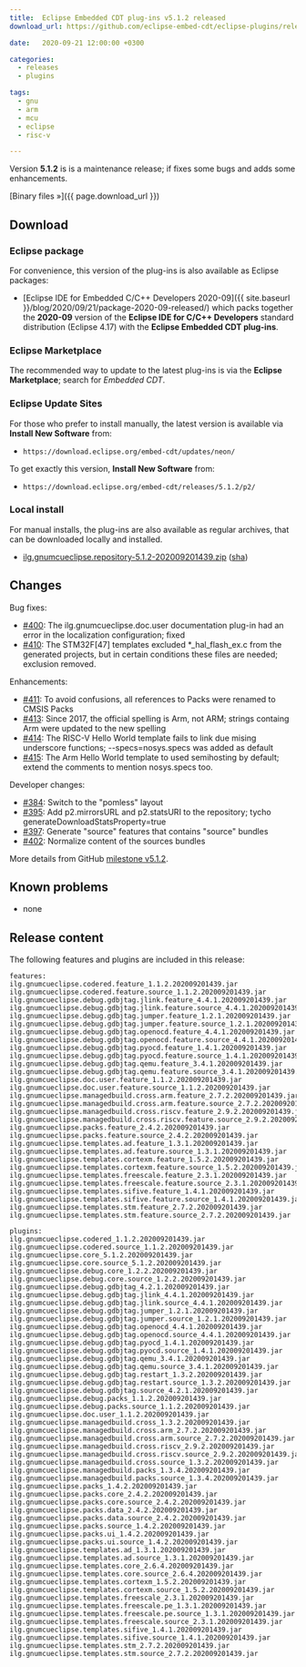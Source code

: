 ```yaml
---
title:  Eclipse Embedded CDT plug-ins v5.1.2 released
download_url: https://github.com/eclipse-embed-cdt/eclipse-plugins/releases/tag/v5.1.2/

date:   2020-09-21 12:00:00 +0300

categories:
  - releases
  - plugins

tags:
  - gnu
  - arm
  - mcu
  - eclipse
  - risc-v

---
```


Version **5.1.2** is is a maintenance release; if fixes some bugs and adds
some enhancements.

[Binary files »]({{ page.download_url }})

## Download

### Eclipse package

For convenience, this version of the plug-ins is also available as
Eclipse packages:

- [Eclipse IDE for Embedded C/C++ Developers 2020-09]({{ site.baseurl }}/blog/2020/09/21/package-2020-09-released/)
which packs together the **2020-09** version of the
**Eclipse IDE for C/C++ Developers** standard distribution
(Eclipse 4.17) with the **Eclipse Embedded CDT plug-ins**.

### Eclipse Marketplace

The recommended way to update to the latest plug-ins is via the
**Eclipse Marketplace**; search for _Embedded CDT_.

### Eclipse Update Sites

For those who prefer to install manually, the latest version is available
via **Install New Software** from:

- `https://download.eclipse.org/embed-cdt/updates/neon/`

To get exactly this version, **Install New Software** from:

- `https://download.eclipse.org/embed-cdt/releases/5.1.2/p2/`

### Local install

For manual installs, the plug-ins are also available as regular archives,
that can be downloaded locally and installed.

- [ilg.gnumcueclipse.repository-5.1.2-202009201439.zip](https://www.eclipse.org/downloads/download.php?file=/embed-cdt/releases/5.1.2/ilg.gnumcueclipse.repository-5.1.2-202009201439.zip)
([sha](https://www.eclipse.org/downloads/download.php?file=/embed-cdt/releases/5.1.2/ilg.gnumcueclipse.repository-5.1.2-202009201439.zip.sha))

## Changes

Bug fixes:

- [#400](https://github.com/eclipse-embed-cdt/eclipse-plugins/issues/400): The ilg.gnumcueclipse.doc.user documentation plug-in had an error in the localization configuration; fixed
- [#410](https://github.com/eclipse-embed-cdt/eclipse-plugins/issues/410): The STM32F[47] templates excluded *_hal_flash_ex.c from the generated projects, but in certain conditions these files are needed; exclusion removed.

Enhancements:

- [#411](https://github.com/eclipse-embed-cdt/eclipse-plugins/issues/411): To avoid confusions, all references to Packs were renamed to CMSIS Packs
- [#413](https://github.com/eclipse-embed-cdt/eclipse-plugins/issues/413): Since 2017, the official spelling is Arm, not ARM; strings containg Arm were updated to the new spelling
- [#414](https://github.com/eclipse-embed-cdt/eclipse-plugins/issues/414): The RISC-V Hello World template fails to link due mising underscore functions; --specs=nosys.specs was added as default
- [#415](https://github.com/eclipse-embed-cdt/eclipse-plugins/issues/415): The Arm Hello World template to used semihosting by default; extend the comments to mention nosys.specs too.

Developer changes:

- [#384](https://github.com/eclipse-embed-cdt/eclipse-plugins/issues/384): Switch to the "pomless" layout
- [#395](https://github.com/eclipse-embed-cdt/eclipse-plugins/issues/395): Add p2.mirrorsURL and p2.statsURI to the repository; tycho generateDownloadStatsProperty=true
- [#397](https://github.com/eclipse-embed-cdt/eclipse-plugins/issues/397): Generate "source" features that contains "source" bundles
- [#402](https://github.com/eclipse-embed-cdt/eclipse-plugins/issues/402): Normalize content of the sources bundles

More details from GitHub [milestone v5.1.2](https://github.com/eclipse-embed-cdt/eclipse-plugins/milestone/19?closed=1).

## Known problems

- none

## Release content

The following features and plugins are included in this release:

```
features:
ilg.gnumcueclipse.codered.feature_1.1.2.202009201439.jar
ilg.gnumcueclipse.codered.feature.source_1.1.2.202009201439.jar
ilg.gnumcueclipse.debug.gdbjtag.jlink.feature_4.4.1.202009201439.jar
ilg.gnumcueclipse.debug.gdbjtag.jlink.feature.source_4.4.1.202009201439.jar
ilg.gnumcueclipse.debug.gdbjtag.jumper.feature_1.2.1.202009201439.jar
ilg.gnumcueclipse.debug.gdbjtag.jumper.feature.source_1.2.1.202009201439.jar
ilg.gnumcueclipse.debug.gdbjtag.openocd.feature_4.4.1.202009201439.jar
ilg.gnumcueclipse.debug.gdbjtag.openocd.feature.source_4.4.1.202009201439.jar
ilg.gnumcueclipse.debug.gdbjtag.pyocd.feature_1.4.1.202009201439.jar
ilg.gnumcueclipse.debug.gdbjtag.pyocd.feature.source_1.4.1.202009201439.jar
ilg.gnumcueclipse.debug.gdbjtag.qemu.feature_3.4.1.202009201439.jar
ilg.gnumcueclipse.debug.gdbjtag.qemu.feature.source_3.4.1.202009201439.jar
ilg.gnumcueclipse.doc.user.feature_1.1.2.202009201439.jar
ilg.gnumcueclipse.doc.user.feature.source_1.1.2.202009201439.jar
ilg.gnumcueclipse.managedbuild.cross.arm.feature_2.7.2.202009201439.jar
ilg.gnumcueclipse.managedbuild.cross.arm.feature.source_2.7.2.202009201439.jar
ilg.gnumcueclipse.managedbuild.cross.riscv.feature_2.9.2.202009201439.jar
ilg.gnumcueclipse.managedbuild.cross.riscv.feature.source_2.9.2.202009201439.jar
ilg.gnumcueclipse.packs.feature_2.4.2.202009201439.jar
ilg.gnumcueclipse.packs.feature.source_2.4.2.202009201439.jar
ilg.gnumcueclipse.templates.ad.feature_1.3.1.202009201439.jar
ilg.gnumcueclipse.templates.ad.feature.source_1.3.1.202009201439.jar
ilg.gnumcueclipse.templates.cortexm.feature_1.5.2.202009201439.jar
ilg.gnumcueclipse.templates.cortexm.feature.source_1.5.2.202009201439.jar
ilg.gnumcueclipse.templates.freescale.feature_2.3.1.202009201439.jar
ilg.gnumcueclipse.templates.freescale.feature.source_2.3.1.202009201439.jar
ilg.gnumcueclipse.templates.sifive.feature_1.4.1.202009201439.jar
ilg.gnumcueclipse.templates.sifive.feature.source_1.4.1.202009201439.jar
ilg.gnumcueclipse.templates.stm.feature_2.7.2.202009201439.jar
ilg.gnumcueclipse.templates.stm.feature.source_2.7.2.202009201439.jar

plugins:
ilg.gnumcueclipse.codered_1.1.2.202009201439.jar
ilg.gnumcueclipse.codered.source_1.1.2.202009201439.jar
ilg.gnumcueclipse.core_5.1.2.202009201439.jar
ilg.gnumcueclipse.core.source_5.1.2.202009201439.jar
ilg.gnumcueclipse.debug.core_1.2.2.202009201439.jar
ilg.gnumcueclipse.debug.core.source_1.2.2.202009201439.jar
ilg.gnumcueclipse.debug.gdbjtag_4.2.1.202009201439.jar
ilg.gnumcueclipse.debug.gdbjtag.jlink_4.4.1.202009201439.jar
ilg.gnumcueclipse.debug.gdbjtag.jlink.source_4.4.1.202009201439.jar
ilg.gnumcueclipse.debug.gdbjtag.jumper_1.2.1.202009201439.jar
ilg.gnumcueclipse.debug.gdbjtag.jumper.source_1.2.1.202009201439.jar
ilg.gnumcueclipse.debug.gdbjtag.openocd_4.4.1.202009201439.jar
ilg.gnumcueclipse.debug.gdbjtag.openocd.source_4.4.1.202009201439.jar
ilg.gnumcueclipse.debug.gdbjtag.pyocd_1.4.1.202009201439.jar
ilg.gnumcueclipse.debug.gdbjtag.pyocd.source_1.4.1.202009201439.jar
ilg.gnumcueclipse.debug.gdbjtag.qemu_3.4.1.202009201439.jar
ilg.gnumcueclipse.debug.gdbjtag.qemu.source_3.4.1.202009201439.jar
ilg.gnumcueclipse.debug.gdbjtag.restart_1.3.2.202009201439.jar
ilg.gnumcueclipse.debug.gdbjtag.restart.source_1.3.2.202009201439.jar
ilg.gnumcueclipse.debug.gdbjtag.source_4.2.1.202009201439.jar
ilg.gnumcueclipse.debug.packs_1.1.2.202009201439.jar
ilg.gnumcueclipse.debug.packs.source_1.1.2.202009201439.jar
ilg.gnumcueclipse.doc.user_1.1.2.202009201439.jar
ilg.gnumcueclipse.managedbuild.cross_1.3.2.202009201439.jar
ilg.gnumcueclipse.managedbuild.cross.arm_2.7.2.202009201439.jar
ilg.gnumcueclipse.managedbuild.cross.arm.source_2.7.2.202009201439.jar
ilg.gnumcueclipse.managedbuild.cross.riscv_2.9.2.202009201439.jar
ilg.gnumcueclipse.managedbuild.cross.riscv.source_2.9.2.202009201439.jar
ilg.gnumcueclipse.managedbuild.cross.source_1.3.2.202009201439.jar
ilg.gnumcueclipse.managedbuild.packs_1.3.4.202009201439.jar
ilg.gnumcueclipse.managedbuild.packs.source_1.3.4.202009201439.jar
ilg.gnumcueclipse.packs_1.4.2.202009201439.jar
ilg.gnumcueclipse.packs.core_2.4.2.202009201439.jar
ilg.gnumcueclipse.packs.core.source_2.4.2.202009201439.jar
ilg.gnumcueclipse.packs.data_2.4.2.202009201439.jar
ilg.gnumcueclipse.packs.data.source_2.4.2.202009201439.jar
ilg.gnumcueclipse.packs.source_1.4.2.202009201439.jar
ilg.gnumcueclipse.packs.ui_1.4.2.202009201439.jar
ilg.gnumcueclipse.packs.ui.source_1.4.2.202009201439.jar
ilg.gnumcueclipse.templates.ad_1.3.1.202009201439.jar
ilg.gnumcueclipse.templates.ad.source_1.3.1.202009201439.jar
ilg.gnumcueclipse.templates.core_2.6.4.202009201439.jar
ilg.gnumcueclipse.templates.core.source_2.6.4.202009201439.jar
ilg.gnumcueclipse.templates.cortexm_1.5.2.202009201439.jar
ilg.gnumcueclipse.templates.cortexm.source_1.5.2.202009201439.jar
ilg.gnumcueclipse.templates.freescale_2.3.1.202009201439.jar
ilg.gnumcueclipse.templates.freescale.pe_1.3.1.202009201439.jar
ilg.gnumcueclipse.templates.freescale.pe.source_1.3.1.202009201439.jar
ilg.gnumcueclipse.templates.freescale.source_2.3.1.202009201439.jar
ilg.gnumcueclipse.templates.sifive_1.4.1.202009201439.jar
ilg.gnumcueclipse.templates.sifive.source_1.4.1.202009201439.jar
ilg.gnumcueclipse.templates.stm_2.7.2.202009201439.jar
ilg.gnumcueclipse.templates.stm.source_2.7.2.202009201439.jar
```
